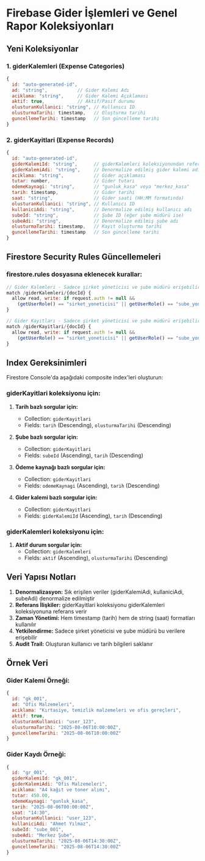 # Firebase Gider İşlemleri ve Genel Rapor Koleksiyonları

## Yeni Koleksiyonlar

### 1. giderKalemleri (Expense Categories)
```javascript
{
  id: "auto-generated-id",
  ad: "string",           // Gider Kalemi Adı
  aciklama: "string",     // Gider Kalemi Açıklaması
  aktif: true,            // Aktif/Pasif durumu
  olusturanKullanici: "string", // Kullanıcı ID
  olusturmaTarihi: timestamp,   // Oluşturma tarihi
  guncellemeTarihi: timestamp   // Son güncelleme tarihi
}
```

### 2. giderKayitlari (Expense Records)
```javascript
{
  id: "auto-generated-id",
  giderKalemiId: "string",      // giderKalemleri koleksiyonundan referans
  giderKalemiAdi: "string",     // Denormalize edilmiş gider kalemi adı
  aciklama: "string",           // Gider açıklaması
  tutar: number,                // Gider tutarı
  odemeKaynagi: "string",       // "gunluk_kasa" veya "merkez_kasa"
  tarih: timestamp,             // Gider tarihi
  saat: "string",               // Gider saati (HH:MM formatında)
  olusturanKullanici: "string", // Kullanıcı ID
  kullaniciAdi: "string",       // Denormalize edilmiş kullanıcı adı
  subeId: "string",             // Şube ID (eğer şube müdürü ise)
  subeAdi: "string",            // Denormalize edilmiş şube adı
  olusturmaTarihi: timestamp,   // Kayıt oluşturma tarihi
  guncellemeTarihi: timestamp   // Son güncelleme tarihi
}
```

## Firestore Security Rules Güncellemeleri

### firestore.rules dosyasına eklenecek kurallar:

```javascript
// Gider Kalemleri - Sadece şirket yöneticisi ve şube müdürü erişebilir
match /giderKalemleri/{docId} {
  allow read, write: if request.auth != null && 
    (getUserRole() == "sirket_yoneticisi" || getUserRole() == "sube_yoneticisi");
}

// Gider Kayıtları - Sadece şirket yöneticisi ve şube müdürü erişebilir
match /giderKayitlari/{docId} {
  allow read, write: if request.auth != null && 
    (getUserRole() == "sirket_yoneticisi" || getUserRole() == "sube_yoneticisi");
}
```

## Index Gereksinimleri

Firestore Console'da aşağıdaki composite index'leri oluşturun:

### giderKayitlari koleksiyonu için:
1. **Tarih bazlı sorgular için:**
   - Collection: `giderKayitlari`
   - Fields: `tarih` (Descending), `olusturmaTarihi` (Descending)

2. **Şube bazlı sorgular için:**
   - Collection: `giderKayitlari`
   - Fields: `subeId` (Ascending), `tarih` (Descending)

3. **Ödeme kaynağı bazlı sorgular için:**
   - Collection: `giderKayitlari`
   - Fields: `odemeKaynagi` (Ascending), `tarih` (Descending)

4. **Gider kalemi bazlı sorgular için:**
   - Collection: `giderKayitlari`
   - Fields: `giderKalemiId` (Ascending), `tarih` (Descending)

### giderKalemleri koleksiyonu için:
1. **Aktif durum sorgular için:**
   - Collection: `giderKalemleri`
   - Fields: `aktif` (Ascending), `olusturmaTarihi` (Descending)

## Veri Yapısı Notları

1. **Denormalizasyon:** Sık erişilen veriler (giderKalemiAdi, kullaniciAdi, subeAdi) denormalize edilmiştir
2. **Referans İlişkiler:** giderKayitlari koleksiyonu giderKalemleri koleksiyonuna referans verir
3. **Zaman Yönetimi:** Hem timestamp (tarih) hem de string (saat) formatları kullanılır
4. **Yetkilendirme:** Sadece şirket yöneticisi ve şube müdürü bu verilere erişebilir
5. **Audit Trail:** Oluşturan kullanıcı ve tarih bilgileri saklanır

## Örnek Veri

### Gider Kalemi Örneği:
```javascript
{
  id: "gk_001",
  ad: "Ofis Malzemeleri",
  aciklama: "Kırtasiye, temizlik malzemeleri ve ofis gereçleri",
  aktif: true,
  olusturanKullanici: "user_123",
  olusturmaTarihi: "2025-08-06T10:00:00Z",
  guncellemeTarihi: "2025-08-06T10:00:00Z"
}
```

### Gider Kaydı Örneği:
```javascript
{
  id: "gr_001",
  giderKalemiId: "gk_001",
  giderKalemiAdi: "Ofis Malzemeleri",
  aciklama: "A4 kağıt ve toner alımı",
  tutar: 450.00,
  odemeKaynagi: "gunluk_kasa",
  tarih: "2025-08-06T00:00:00Z",
  saat: "14:30",
  olusturanKullanici: "user_123",
  kullaniciAdi: "Ahmet Yılmaz",
  subeId: "sube_001",
  subeAdi: "Merkez Şube",
  olusturmaTarihi: "2025-08-06T14:30:00Z",
  guncellemeTarihi: "2025-08-06T14:30:00Z"
}
```
